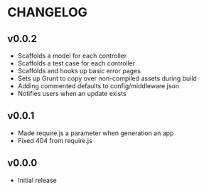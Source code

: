 # CHANGELOG


## v0.0.2

- Scaffolds a model for each controller
- Scaffolds a test case for each controller
- Scaffolds and hooks up basic error pages
- Sets up Grunt to copy over non-compiled assets during build
- Adding commented defaults to config/middleware.json
- Notifies users when an update exists


## v0.0.1

- Made require.js a parameter when generation an app
- Fixed 404 from require.js


## v0.0.0

- Initial release
